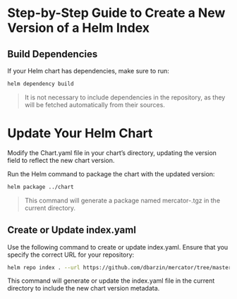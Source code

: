 # Step-by-Step Guide to Create a New Version of a Helm Index

## Build Dependencies
If your Helm chart has dependencies, make sure to run:

```bash
helm dependency build
```
> It is not necessary to include dependencies in the repository, as they will be fetched automatically from their sources.

# Update Your Helm Chart
Modify the Chart.yaml file in your chart’s directory, updating the version field to reflect the new chart version.

Run the Helm command to package the chart with the updated version:
```bash
helm package ../chart
```
> This command will generate a package named mercator-<version>.tgz in the current directory.


## Create or Update index.yaml
Use the following command to create or update index.yaml. Ensure that you specify the correct URL for your repository:

```bash
helm repo index . --url https://github.com/dbarzin/mercator/tree/master/_helm_chart/index
```
This command will generate or update the index.yaml file in the current directory to include the new chart version metadata.
